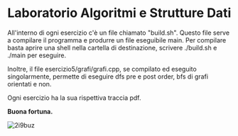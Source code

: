 # Laboratorio Algoritmi e Strutture Dati
All'interno di ogni esercizio c'è un file chiamato "build.sh". Questo file serve a compilare il programma e produrre
un file eseguibile main. Per compilare basta aprire una shell nella cartella di destinazione, scrivere ./build.sh e 
./main  per eseguire.

Inoltre, il file esercizio5/grafi/grafi.cpp, se compilato ed eseguito
singolarmente, permette di eseguire dfs pre e post order, bfs di grafi orientati e non. 

Ogni esercizio ha la sua rispettiva traccia pdf.

**Buona fortuna.**

![2i9buz](https://user-images.githubusercontent.com/75626033/217077278-fa56621d-5eb3-4d84-adf9-0603eaf9a7e6.jpg)
